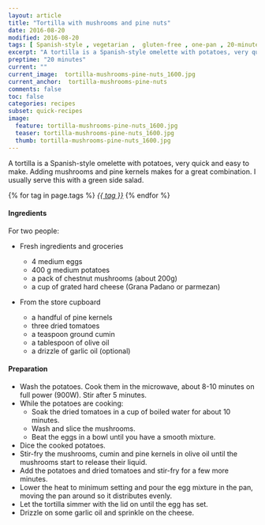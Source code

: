 ```yaml
---
layout: article
title: "Tortilla with mushrooms and pine nuts"
date: 2016-08-20
modified: 2016-08-20
tags: [ Spanish-style , vegetarian ,  gluten-free , one-pan , 20-minutes ]
excerpt: "A tortilla is a Spanish-style omelette with potatoes, very quick and easy to make."
preptime: "20 minutes"
current: ""
current_image:  tortilla-mushrooms-pine-nuts_1600.jpg
current_anchor:  tortilla-mushrooms-pine-nuts
comments: false
toc: false
categories: recipes
subset: quick-recipes
image:
  feature: tortilla-mushrooms-pine-nuts_1600.jpg
  teaser: tortilla-mushrooms-pine-nuts_1600.jpg
  thumb: tortilla-mushrooms-pine-nuts_1600.jpg
---
```


A tortilla is a Spanish-style omelette with potatoes, very quick and easy to make. Adding mushrooms and pine kernels makes for a great combination. I usually serve this with a green side salad.

{% for tag in page.tags %}&nbsp;<a class="post-tag" href="{{ site.url}}/tags/#{{ tag }}">_{{ tag }}_</a>&nbsp;{% endfor %}

#### Ingredients

For two people:

- Fresh ingredients and groceries
  - 4 medium eggs
  - 400 g medium potatoes
  - a pack of chestnut mushrooms (about 200g)
  - a cup of grated hard cheese (Grana Padano or parmezan)

- From the store cupboard
  - a handful of pine kernels
  - three dried tomatoes
  - a teaspoon ground cumin
  - a tablespoon of olive oil
  - a drizzle of garlic oil (optional)

#### Preparation

- Wash the potatoes. Cook them in the microwave, about 8-10 minutes on full power (900W). Stir after 5 minutes.
- While the potatoes are cooking:
    - Soak the dried tomatoes in a cup of boiled water for about 10 minutes.
    - Wash and slice the mushrooms.
    - Beat the eggs in a bowl until you have a smooth mixture.
- Dice the cooked potatoes.
- Stir-fry the mushrooms, cumin and pine kernels in olive oil until the mushrooms start to release their liquid.
- Add the potatoes and dried tomatoes and stir-fry for a few more minutes.
- Lower the heat to minimum setting and pour the egg mixture in the pan, moving the pan around so it distributes evenly.
- Let the tortilla simmer with the lid on until the egg has set.
- Drizzle on some garlic oil and sprinkle on the cheese.
